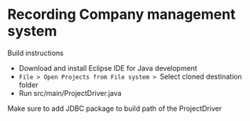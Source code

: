 # Recording Company management system

Build instructions
- Download and install Eclipse IDE for Java development
- `File > Open Projects from File system > `Select cloned destination folder
- Run src/main/ProjectDriver.java

Make sure to add JDBC package to build path of the ProjectDriver


